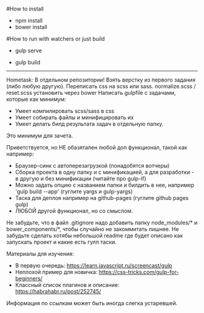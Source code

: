 #How to install

- npm install
- bower install

#How to run with watchers or just build

- gulp serve

- gulp build

--------------------
Hometask:
В отдельном репозитории!
Взять верстку из первого задания (либо любую другую).
Переписать css на scss или sass.
normalize.scss / reset.scss  установить через bower
Написать gulpfile с задачами, которые как минимум:
  - Умеет компилировать scss/sass в css
  - Умеет собирать файлы и минифицировать их
  - Умеет делать билд результата задач в отдельную папку.
  
Это минимум для зачета.

Приветствуется, но НЕ обазятален любой доп функционал, такой как например: 
  - Браузер-синк с автоперезагрузкой (понадобятся вотчеры)
  - Сборка проекта в одну папку и с минификацией, а для разработки - в другую и без минификации (читайте про gulp-if)
  - Можно задать опцию с названием папки и билдить в нее, например 'gulp build --app' (гуглите yargs и gulp-yargs)
  - Таска для деплоя например на github-pages (гуглите github pages gulp)
  - ЛЮБОЙ другой функционал, но со смыслом.
  
Не забудьте, что в файл .gitignore надо добавить папку node_modules/* и bower_components/*, чтобы случайно не закоммитать
лишнее. Не забудьте сделать хотябы небольшой readmе где будет описано как запускать проект и какие есть гулп таски.

Материалы для изучения:
- В первую очередь:    https://learn.javascript.ru/screencast/gulp
- Неплохой пример для новичка: https://css-tricks.com/gulp-for-beginners/
- Классный список плагинов и описание: https://habrahabr.ru/post/252745/

Информация по ссылкам может быть иногда слегка устаревшей.
  
